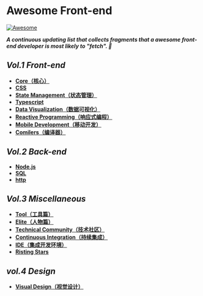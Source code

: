 # Awesome Front-end

[![Awesome](https://cdn.rawgit.com/sindresorhus/awesome/d7305f38d29fed78fa85652e3a63e154dd8e8829/media/badge.svg)](https://github.com/ulivz/awesome-front-end)

_**A continuous updating list that collects fragments that a awesome front-end developer is most likely to "fetch". 🍻**_

## _Vol.1 Front-end_

- [**Core（核心）**](src/core.md)
- [**CSS**](src/css.md)
- [**State Management（状态管理）**](src/state-management.md)
- [**Typescript**](src/typescript.md)
- [**Data Visualization（数据可视化）**](src/data-visualization.md)
- [**Reactive Programming（响应式编程）**](src/reactive-programming.md)
- [**Mobile Development（移动开发）**](src/mobile.md)
- [**Comilers（编译器）**](src/compilers.md)

## _Vol.2 Back-end_

- [**Node.js**](src/nodejs.md)
- [**SQL**](src/sql.md)
- [**http**](src/http.md)

## _Vol.3 Miscellaneous_

- [**Tool（工具篇）**](src/tool.md)
- [**Elite（人物篇）**](src/elite.md)
- [**Technical Community（技术社区）**](src/community.md)
- [**Continuous Integration（持续集成）**](src/ci.md)
- [**IDE（集成开发环境）**](src/ide.md)
- [**Risting Stars**](src/ristingstars.md)

## _vol.4 Design_

- [**Visual Design（视觉设计）**](src/design.md)
